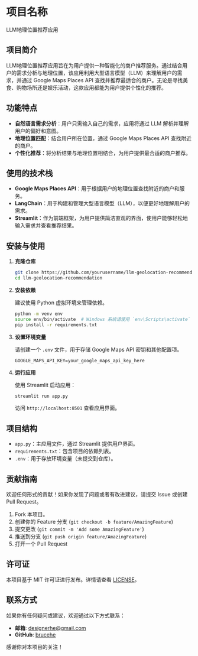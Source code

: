# 项目名称

LLM地理位置推荐应用

## 项目简介

LLM地理位置推荐应用旨在为用户提供一种智能化的商户推荐服务。通过结合用户的需求分析与地理位置，该应用利用大型语言模型（LLM）来理解用户的需求，并通过 Google Maps Places API 查找并推荐最适合的商户。无论是寻找美食、购物场所还是娱乐活动，这款应用都能为用户提供个性化的推荐。

## 功能特点

- **自然语言需求分析**：用户只需输入自己的需求，应用将通过 LLM 解析并理解用户的偏好和意图。
- **地理位置匹配**：结合用户所在位置，通过 Google Maps Places API 查找附近的商户。
- **个性化推荐**：将分析结果与地理位置相结合，为用户提供最合适的商户推荐。

## 使用的技术栈

- **Google Maps Places API**：用于根据用户的地理位置查找附近的商户和服务。
- **LangChain**：用于构建和管理大型语言模型（LLM），以便更好地理解用户的需求。
- **Streamlit**：作为前端框架，为用户提供简洁直观的界面，使用户能够轻松地输入需求并查看推荐结果。

## 安装与使用

1. **克隆仓库**

   ```bash
   git clone https://github.com/yourusername/llm-geolocation-recommendation.git
   cd llm-geolocation-recommendation
   ```

2. **安装依赖**

   建议使用 Python 虚拟环境来管理依赖。

   ```bash
   python -m venv env
   source env/bin/activate  # Windows 系统请使用 `env\Scripts\activate`
   pip install -r requirements.txt
   ```

3. **设置环境变量**

   请创建一个 `.env` 文件，用于存储 Google Maps API 密钥和其他配置项。

   ```
   GOOGLE_MAPS_API_KEY=your_google_maps_api_key_here
   ```

4. **运行应用**

   使用 Streamlit 启动应用：

   ```bash
   streamlit run app.py
   ```

   访问 `http://localhost:8501` 查看应用界面。

## 项目结构

- `app.py`：主应用文件，通过 Streamlit 提供用户界面。
- `requirements.txt`：包含项目的依赖列表。
- `.env`：用于存放环境变量（未提交到仓库）。

## 贡献指南

欢迎任何形式的贡献！如果你发现了问题或者有改进建议，请提交 Issue 或创建 Pull Request。

1. Fork 本项目。
2. 创建你的 Feature 分支 (`git checkout -b feature/AmazingFeature`)
3. 提交更改 (`git commit -m 'Add some AmazingFeature'`)
4. 推送到分支 (`git push origin feature/AmazingFeature`)
5. 打开一个 Pull Request

## 许可证

本项目基于 MIT 许可证进行发布。详情请查看 [LICENSE](LICENSE)。

## 联系方式

如果你有任何疑问或建议，欢迎通过以下方式联系：

- **邮箱**: designerhe@gmail.com
- **GitHub**: [brucehe](https://github.com/brucehe3)

感谢你对本项目的关注！

